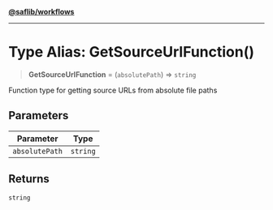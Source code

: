 [**@saflib/workflows**](../index.md)

---

# Type Alias: GetSourceUrlFunction()

> **GetSourceUrlFunction** = (`absolutePath`) => `string`

Function type for getting source URLs from absolute file paths

## Parameters

| Parameter      | Type     |
| -------------- | -------- |
| `absolutePath` | `string` |

## Returns

`string`
